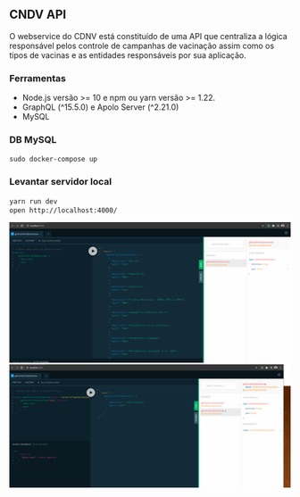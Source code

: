 ## CNDV API

O webservice do CDNV está constituído de uma API que centraliza a lógica responsável pelos controle de campanhas de vacinação assim como os tipos de vacinas e as entidades responsáveis por sua aplicação.

### Ferramentas
- Node.js versão >= 10 e npm ou yarn versão >= 1.22.
- GraphQL (^15.5.0) e Apolo Server (^2.21.0)
- MySQL

### DB MySQL
```
sudo docker-compose up
```

### Levantar servidor local
```
yarn run dev
open http://localhost:4000/
``` 

![graphql-apollo-server](graphql-server-screenshot.png)
![graphql-apollo-server-query-input](graphql-server-query-input.png)